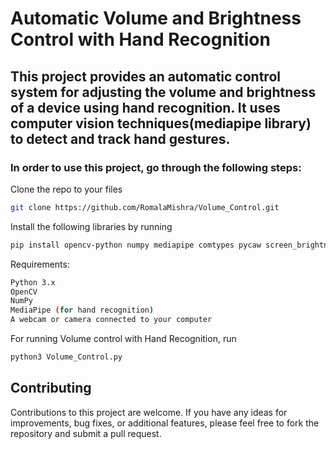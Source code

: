 # Automatic Volume and Brightness Control with Hand Recognition
## This project provides an automatic control system for adjusting the volume and brightness of a device using hand recognition. It uses computer vision techniques(mediapipe library) to detect and track hand gestures.

### In order to use this project, go through the following steps:

Clone the repo to your files
```bash
git clone https://github.com/RomalaMishra/Volume_Control.git
```

Install the following libraries by running
```bash
pip install opencv-python numpy mediapipe comtypes pycaw screen_brightness_control
```

Requirements:
```bash
Python 3.x
OpenCV
NumPy
MediaPipe (for hand recognition)
A webcam or camera connected to your computer
```

For running Volume control with Hand Recognition, 
run
```bash
python3 Volume_Control.py
```

## Contributing
Contributions to this project are welcome. If you have any ideas for improvements, bug fixes, or additional features, please feel free to fork the repository and submit a pull request.
